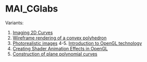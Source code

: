 # MAI_CGlabs

Variants:
1. [Imaging 2D Curves](/5th_sem/CG/Lab1/LR1.pdf)
2. [Wireframe rendering of a convex polyhedron](/5th_sem/CG/Lab2/LR2.pdf)
3. [Photorealistic images](/5th_sem/CG/Lab3/LR3.pdf)
4-5. [Introduction to OpenGL technology](/5th_sem/CG/Lab4-5/LR4-5.pdf)
6. [Creating Shader Animation Effects in OpenGL](/5th_sem/CG/Lab6/LR6.pdf)
7. [Construction of plane polynomial curves](/5th_sem/CG/Lab7/LR7.pdf)
